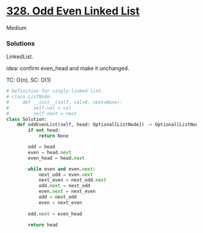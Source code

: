 # [328. Odd Even Linked List](https://leetcode.com/problems/odd-even-linked-list/editorial/?envType=study-plan-v2&envId=leetcode-75)

Medium

### Solutions

LinkedList.

idea: confirm even_head and make it unchanged. 

TC: O(n), SC: O(1)

```python
# Definition for singly-linked list.
# class ListNode:
#     def __init__(self, val=0, next=None):
#         self.val = val
#         self.next = next
class Solution:
    def oddEvenList(self, head: Optional[ListNode]) -> Optional[ListNode]:
        if not head:
            return None

        odd = head
        even = head.next
        even_head = head.next

        while even and even.next:
            next_odd = even.next
            next_even = next_odd.next
            odd.next = next_odd
            even.next = next_even
            odd = next_odd
            even = next_even
        
        odd.next = even_head

        return head
```
